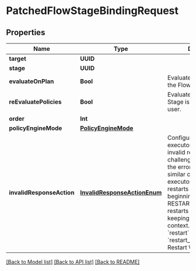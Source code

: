 # PatchedFlowStageBindingRequest

## Properties
Name | Type | Description | Notes
------------ | ------------- | ------------- | -------------
**target** | **UUID** |  | [optional] 
**stage** | **UUID** |  | [optional] 
**evaluateOnPlan** | **Bool** | Evaluate policies during the Flow planning process. | [optional] 
**reEvaluatePolicies** | **Bool** | Evaluate policies when the Stage is present to the user. | [optional] 
**order** | **Int** |  | [optional] 
**policyEngineMode** | [**PolicyEngineMode**](PolicyEngineMode.md) |  | [optional] 
**invalidResponseAction** | [**InvalidResponseActionEnum**](InvalidResponseActionEnum.md) | Configure how the flow executor should handle an invalid response to a challenge. RETRY returns the error message and a similar challenge to the executor. RESTART restarts the flow from the beginning, and RESTART_WITH_CONTEXT restarts the flow while keeping the current context.  * &#x60;retry&#x60; - Retry * &#x60;restart&#x60; - Restart * &#x60;restart_with_context&#x60; - Restart With Context | [optional] 

[[Back to Model list]](../README.md#documentation-for-models) [[Back to API list]](../README.md#documentation-for-api-endpoints) [[Back to README]](../README.md)


